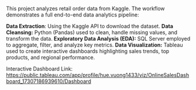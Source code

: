 This project analyzes retail order data from Kaggle. The workflow demonstrates a full end-to-end data analytics pipeline:

**Data Extraction**: Using the Kaggle API to download the dataset.
**Data Cleansing:** Python (Pandas) used to clean, handle missing values, and transform the data.
**Exploratory Data Analysis (EDA):** SQL Server employed to aggregate, filter, and analyze key metrics.
**Data Visualization:** Tableau used to create interactive dashboards highlighting sales trends, top products, and regional performance.

Interactive Dashboard Link:
https://public.tableau.com/app/profile/hue.vuong1433/viz/OnlineSalesDashboard_17307186939610/Dashboard
